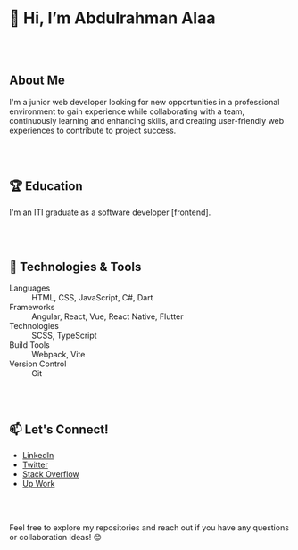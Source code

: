 <h1>👋 Hi, I’m Abdulrahman Alaa</h1>

<br/>
<br/>

<h2>About Me</h2>
<p>I'm a junior web developer looking for new opportunities in a professional environment to gain experience while collaborating with a team, continuously learning and enhancing skills, and creating user-friendly web experiences to contribute to project success.</p>

<br/>
<br/>

<h2>🏆 Education</h2>
<p>I'm an ITI graduate as a software developer [frontend].</p>

<br/>
<br/>

<h2>🔧 Technologies & Tools</h2>
<dl>
  <dt>Languages</dt>
  <dd>HTML, CSS, JavaScript, C#, Dart</dd>
  <dt>Frameworks</dt>
  <dd>Angular, React, Vue, React Native, Flutter</dd>
  <dt>Technologies</dt>
  <dd>SCSS, TypeScript</dd>
  <dt>Build Tools</dt>
  <dd>Webpack, Vite</dd>
  <dt>Version Control</dt>
  <dd>Git</dd>
</dl>

<br/>
<br/>

<!-- <h2>🚀 Projects</h2> -->
<!-- List your projects with brief descriptions -->

<h2>📫 Let's Connect!</h2>
<ul>
  <li><a href="https://www.linkedin.com/in/abdulrahaman-el-bana-4186b6255/">LinkedIn</a></li>
  <li><a href="https://twitter.com/Abdoalaaabdo17">Twitter</a></li>
  <li><a href="https://stackoverflow.com/users/15046765/abd-el-rhman-alaa">Stack Overflow</a></li>
  <li><a href="https://www.upwork.com/freelancers/~0147c26e39f45cef4c">Up Work</a></li>
</ul>

<br/>
<br/>

<p>Feel free to explore my repositories and reach out if you have any questions or collaboration ideas! 😊</p>
